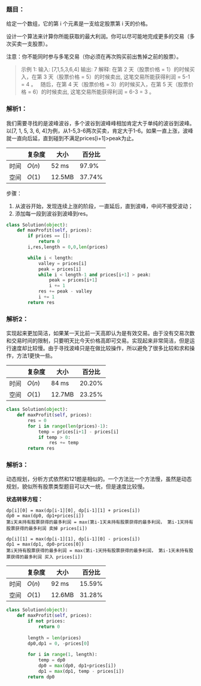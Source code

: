 ### 题目：
给定一个数组，它的第 i 个元素是一支给定股票第 i 天的价格。

设计一个算法来计算你所能获取的最大利润。你可以尽可能地完成更多的交易（多次买卖一支股票）。

注意：你不能同时参与多笔交易（你必须在再次购买前出售掉之前的股票）。

>示例 1:
输入: [7,1,5,3,6,4]
输出: 7
解释: 在第 2 天（股票价格 = 1）的时候买入，在第 3 天（股票价格 = 5）的时候卖出, 这笔交易所能获得利润 = 5-1 = 4 。
     随后，在第 4 天（股票价格 = 3）的时候买入，在第 5 天（股票价格 = 6）的时候卖出, 这笔交易所能获得利润 = 6-3 = 3 。

### 解析1：
我们需要寻找的是波峰波谷，多个波谷到波峰峰相加肯定大于单纯的波谷到波峰。以[7, 1, 5, 3, 6, 4]为例，从1-5,3-6两次买卖，肯定大于1-6。如果一直上涨，波峰就一直向后延，直到碰到不满足prices[i+1]>peak为止。

|  |复杂度|大小|百分比|
|--|--|--|--|
|时间|$O(n)$|52 ms|97.9%|
|空间|$O(1)$|12.5MB|37.74%|

步骤：
1. 从波谷开始，发现连续上涨的阶段，一直延后，直到波峰，中间不接受波动；
2. 添加每一段到波谷到波峰到res。

```python
class Solution(object):
    def maxProfit(self, prices):
        if prices == []:
            return 0
        i,res,length = 0,0,len(prices)

        while i < length:
            valley = prices[i]
            peak = prices[i]
            while i < length-1 and prices[i+1] > peak:
                peak = prices[i+1]
                i += 1
            res += peak - valley
            i += 1
        return res        
```

### 解析2：
实现起来更加简洁，如果某一天比前一天高即认为是有效交易。由于没有交易次数和交易时间的限制，只要明天比今天价格高即可交易。实现起来非常简洁，但是运行速度却比较慢。由于寻找波峰只是在做比较操作，所以避免了很多比较和求和操作，方法1更快一些。

|  |复杂度|大小|百分比|
|--|--|--|--|
|时间|$O(n)$|84 ms|20.20%|
|空间|$O(1)$|12.7MB|23.25%|

```python
class Solution(object):
    def maxProfit(self, prices):
        res = 0
        for i in range(len(prices)-1):
            temp = prices[i+1] - prices[i]
            if temp > 0:
                res += temp
        return res
```

### 解析3：
动态规划，分析方式依然和121题是相似的。一个方法比一个方法慢，虽然是动态规划，貌似所有股票类型题目可以大一统，但是速度比较慢。

**状态转移方程：**
```
dp[i][0] = max(dp[i-1][0], dp[i-1][1] + prices[i])
dp0 = max(dp0, dp1+prices[i])  
第i天未持有股票获得的最多利润 = max(第i-1天未持有股票获得的最多利润， 第i-1天持有股票获得的最多利润 卖掉 prices[i])

dp[i][1] = max(dp[i-1][1], dp[i-1][0] - prices[i])
dp1 = max(dp1, dp0-prices[0])
第i天持有股票获得的最多利润 = max(第i-1天持有股票获得的最多利润， 第i-1天未持有股票获得的最多利润 买入 prices[i])
```

|  |复杂度|大小|百分比|
|--|--|--|--|
|时间|$O(n)$|92 ms|15.59%|
|空间|$O(1)$|12.6MB|31.28%|

```python
class Solution(object):
    def maxProfit(self, prices):
        if not prices:
            return 0
        
        length = len(prices)
        dp0,dp1 = 0, -prices[0]
        
        for i in range(1, length):
            temp = dp0
            dp0 = max(dp0, dp1+prices[i])
            dp1 = max(dp1, temp - prices[i])
        return dp0
```